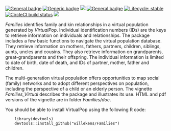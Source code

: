   <!-- badges: start -->
  
  [![General badge](https://img.shields.io/badge/Field-Demography-red.svg)](https://shields.io/)
  [![Generic badge](https://img.shields.io/badge/DATA-HMD/HFD-blue.svg)](https://shields.io/)
  [![](https://www.r-pkg.org/badges/version/Families?color=orange)](https://cran.r-project.org/package=Families)
  [![General badge](https://img.shields.io/badge/Published_on_CRAN-July_8_2022-red.svg)](https://shields.io/)
  [![Lifecycle: stable](https://img.shields.io/badge/lifecycle-stable-orange.svg)](https://lifecycle.r-lib.org/articles/stages.html#stablel)
  [![CircleCI build status](https://img.shields.io/circleci/build/github/jupyterhub/jupyterhub?logo=circleci)](https://circleci.com/gh/jupyterhub/jupyterhub)
  [![](http://cranlogs.r-pkg.org/badges/grand-total/Families?color=blue)](https://cran.r-project.org/package=Families)
<!-- badges: end -->

*Families* identifies family and kin relationships in a virtual population
generated by *VirtualPop*. Individual identification
numbers (IDs) are the keys to retrieve information on individuals and
relationships. The package includes a few basic functions to navigate
the virtual population database. They retrieve information on mothers,
fathers, partners, children, siblings, aunts, uncles and cousins. They
also retrieve information on grandparents, great-grandparents and their
offspring. The individual information is limited to date of birth, date
of death, and IDs of partner, mother, father and children.

The multi-generation virtual population offers opportunities to map
social (family) networks and to adopt different perspectives on
population, including the perspective of a child or an elderly person.
The vignette *Families\_Virtual* describes
the package and illustrates its use. HTML and pdf versions of the
vignette are in folder *Families/doc*.

You should be able to install VirtualPop using the following R code:

        library(devtools)
        devtools::install_github("willekens/Families")
